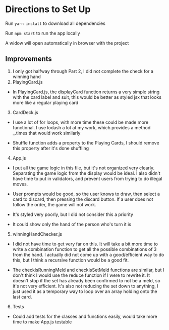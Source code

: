 # Directions to Set Up

Run `yarn install` to download all dependencies

Run `npm start` to run the app locally

A widow will open automatically in browser with the project

## Improvements

1. I only got halfway through Part 2, I did not complete the check for a winning hand
2. PlayingCard.js

- In PlayingCard.js, the displayCard function returns a very simple string with the card label and suit, this would be better as styled jsx that looks more like a regular playing card

3. CardDeck.js

- I use a lot of for loops, with more time these could be made more functional. I use lodash a lot at my work, which provides a method _.times that would work similarly

- Shuffle function adds a property to the Playing Cards, I should remove this property after it's done shuffling

4. App.js

- I put all the game logic in this file, but it's not organized very clearly. Separating the game logic from the display would be ideal. I also didn't have time to put in validators, and prevent users from trying to do illegal moves.

- User prompts would be good, so the user knows to draw, then select a card to discard, then pressing the discard button. If a user does not follow the order, the game will not work.

- It's styled very poorly, but I did not consider this a priority

- It could show only the hand of the person who's turn it is

5. winningHandChecker.js

- I did not have time to get very far on this. It will take a bit more time to write a combination function to get all the possible combinations of 3 from the hand. I actually did not come up with a good/efficient way to do this, but I think a recursive function would be a good fit.

- The checkIsRunningMeld and checkIsSetMeld functions are similar, but I don't think I would use the reduce function if I were to rewrite it. It doesn't stop if the set has already been confirmed to not be a meld, so it's not very efficient. It's also not reducing the set down to anything, I just used it as a temporary way to loop over an array holding onto the last card.

6. Tests

- Could add tests for the classes and functions easily, would take more time to make App.js testable
